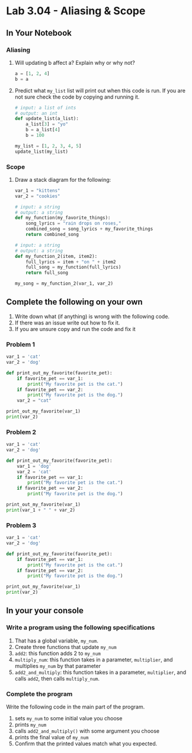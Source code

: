 # Lab 3.04 - Aliasing & Scope

## In Your Notebook

### Aliasing

1. Will updating b affect a? Explain why or why not?

    ```python
    a = [1, 2, 4]
    b = a
    ```

2. Predict what `my_list` list will print out when this code is run. If you are not sure check the code by copying and running it.

    ```python
    # input: a list of ints
    # output: an int
    def update_list(a_list):
        a_list[3] = "yo"
        b = a_list[4]
        b = 100

    my_list = [1, 2, 3, 4, 5]
    update_list(my_list)
    ```

### Scope

1. Draw a stack diagram for the following:

    ```python
    var_1 = "kittens"
    var_2 = "cookies"

    # input: a string
    # output: a string
    def my_function(my_favorite_things):
        song_lyrics = "rain drops on roses,"
        combined_song = song_lyrics + my_favorite_things
        return combined_song

    # input: a string
    # output: a string
    def my_function_2(item, item2):
        full_lyrics = item + "on " + item2
        full_song = my_function(full_lyrics)
        return full_song

    my_song = my_function_2(var_1, var_2)
    ```

## Complete the following on your own

1. Write down what (if anything) is wrong with the following code.
2. If there was an issue write out how to fix it.
3. If you are unsure copy and run the code and fix it

### Problem 1

```python
var_1 = 'cat'
var_2 = 'dog'

def print_out_my_favorite(favorite_pet):
    if favorite_pet == var_1:
        print("My favorite pet is the cat.")
    if favorite_pet == var_2:
        print("My favorite pet is the dog.")
    var_2 = "cat"

print_out_my_favorite(var_1)
print(var_2)
```

### Problem 2

```python
var_1 = 'cat'
var_2 = 'dog'

def print_out_my_favorite(favorite_pet):
    var_1 = 'dog'
    var_2 = 'cat'
    if favorite_pet == var_1:
        print("My favorite pet is the cat.")
    if favorite_pet == var_2:
        print("My favorite pet is the dog.")

print_out_my_favorite(var_1)
print(var_1 + " " + var_2)
```

### Problem 3

```python
var_1 = 'cat'
var_2 = 'dog'

def print_out_my_favorite(favorite_pet):
    if favorite_pet == var_1:
        print("My favorite pet is the cat.")
    if favorite_pet == var_2:
        print("My favorite pet is the dog.")

print_out_my_favorite(var_1)
print(var_2)
```

## In your your console

### Write a program using the following specifications

1. That has a global variable, `my_num`.
2. Create three functions that update `my_num`
3. `add2`: this function adds 2 to `my_num`
4. `multiply_num`: this function takes in a parameter, `multiplier`, and multiplies `my_num` by that parameter
5. `add2_and_multiply`: this function takes in a parameter, `multiplier`, and calls `add2`, then calls `multiply_num`.
  
### Complete the program

Write the following code in the main part of the program.

1. sets `my_num` to some initial value you choose
2. prints `my_num`
3. calls `add2_and_multiply()` with some argument you choose
4. prints the final value of `my_num`
5. Confirm that the printed values match what you expected.
